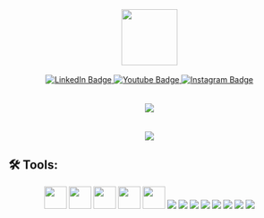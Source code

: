 <div id="header" align="center">
  <img src="https://media.giphy.com/media/M9gbBd9nbDrOTu1Mqx/giphy.gif" width="100"/>
</div>
<br>
<div id="badges" align="center">
  <a href="https://www.linkedin.com/in/piush-bose-a0b586235">
    <img src="https://img.shields.io/badge/LinkedIn-blue?style=for-the-badge&logo=linkedin&logoColor=white" alt="LinkedIn Badge"/>
  </a>
  <a href="https://www.youtube.com/c/DualTechGaming">
    <img src="https://img.shields.io/badge/YouTube-red?style=for-the-badge&logo=youtube&logoColor=white" alt="Youtube Badge"/>
  </a>
  <a href="https://www.instagram.com/p_i_u_s_h_._b_o_s_e/">
    <img src="https://img.shields.io/badge/Instagram-E4405F?style=for-the-badge&logo=instagram&logoColor=white" alt="Instagram Badge"/>
  </a>
</div>
<br>
<br>
<div id="stats" align="center"> 
  <img src="https://github-readme-stats.vercel.app/api?username=dtg-lucifer">
</div>
<br>
<br>
<div align="center">
  <img src="http://ForTheBadge.com/images/badges/built-with-love.svg">
</div>

## 🛠 **Tools:**
<div align="center">
  <img height="40" src="https://cdn.jsdelivr.net/gh/devicons/devicon/icons/react/react-original-wordmark.svg" />
  <img height="40" src="https://cdn.jsdelivr.net/gh/devicons/devicon/icons/nextjs/nextjs-original.svg" />
  <img height="40" src="https://cdn.jsdelivr.net/gh/devicons/devicon/icons/nestjs/nestjs-plain.svg" />
  <img height="40" src="https://cdn.jsdelivr.net/gh/devicons/devicon/icons/flutter/flutter-original.svg" />
  <img height="40" src="https://cdn.jsdelivr.net/gh/devicons/devicon/icons/spring/spring-original.svg" />
  <img src="https://cdn.jsdelivr.net/gh/devicons/devicon/icons/bootstrap/bootstrap-original.svg" />
  <img src="https://cdn.jsdelivr.net/gh/devicons/devicon/icons/express/express-original-wordmark.svg" />
  <img src="https://cdn.jsdelivr.net/gh/devicons/devicon/icons/firebase/firebase-plain.svg" />
  <img src="https://cdn.jsdelivr.net/gh/devicons/devicon/icons/git/git-original.svg" />
  <img src="https://cdn.jsdelivr.net/gh/devicons/devicon/icons/jquery/jquery-original-wordmark.svg" />
  <img src="https://cdn.jsdelivr.net/gh/devicons/devicon/icons/materialui/materialui-original.svg" />
  <img src="https://cdn.jsdelivr.net/gh/devicons/devicon/icons/mongodb/mongodb-original-wordmark.svg" />
  <img src="https://cdn.jsdelivr.net/gh/devicons/devicon/icons/mysql/mysql-original-wordmark.svg" />
</div>
          
